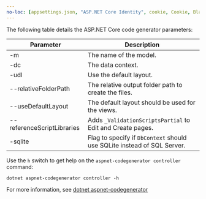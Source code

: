 ```yaml
---
no-loc: [appsettings.json, "ASP.NET Core Identity", cookie, Cookie, Blazor, "Blazor Server", "Blazor WebAssembly", "Identity", "Let's Encrypt", Razor, SignalR]
---
```

The following table details the ASP.NET Core code generator parameters:

| Parameter               | Description|
| ----------------- | ------------ |
| -m  | The name of the model. |
| -dc  | The data context. |
| -udl | Use the default layout. |
| --relativeFolderPath | The relative output folder path to create the files. |
| --useDefaultLayout | The default layout should be used for the views. |
| --referenceScriptLibraries | Adds `_ValidationScriptsPartial` to Edit and Create pages. |
| -sqlite | Flag to specify if `DbContext` should use SQLite instead of SQL Server. |

Use the `h` switch to get help on the `aspnet-codegenerator controller` command:

```dotnetcli
dotnet aspnet-codegenerator controller -h
```

For more information, see [dotnet aspnet-codegenerator](xref:fundamentals/tools/dotnet-aspnet-codegenerator)
